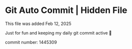 # Git Auto Commit | Hidden File

This file was added Feb 12, 2025

Just for fun and keeping my daily git commit active 🤪

commit number: 1445309
